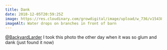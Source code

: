 ```yaml
---
title: Dank
date: 2018-12-05T20:59:25Z
image: https://res.cloudinary.com/growdigital/image/upload/w_736/v1543875130/dank-E8D9441D.jpg
imageAlt: Water drops on branches in front of barn
---
```


[@BackyardLarder](https://mobile.twitter.com/backyardlarder) I took this photo the other day when it was so glum and dank (just found it now)
